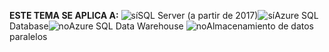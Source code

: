 <Token>**ESTE TEMA SE APLICA A:** ![sí](media/yes.png)SQL Server (a partir de 2017)![sí](media/yes.png)Azure SQL Database![no](media/no.png)Azure SQL Data Warehouse ![no](media/no.png)Almacenamiento de datos paralelos</Token>

